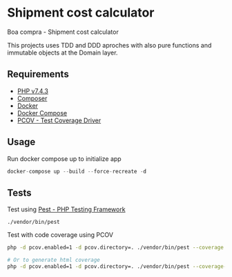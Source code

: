 # Shipment cost calculator

Boa compra - Shipment cost calculator

This projects uses TDD and DDD aproches with also pure functions 
and immutable objects at the Domain layer.

## Requirements

- [PHP v7.4.3](https://www.php.net/releases#7.4.3)
- [Composer](https://getcomposer.org/doc/00-intro.md/)
- [Docker](https://docs.docker.com/engine/)
- [Docker Compose](https://docs.docker.com/compose/)
- [PCOV - Test Coverage Driver](https://github.com/krakjoe/pcov)

## Usage

Run docker compose up to initialize app

```php
docker-compose up --build --force-recreate -d
```

## Tests

Test using [Pest - PHP Testing Framework](https://pestphp.com/)
```sh/
./vendor/bin/pest
```

Test with code coverage using PCOV 
```sh
php -d pcov.enabled=1 -d pcov.directory=. ./vendor/bin/pest --coverage

# Or to generate html coverage
php -d pcov.enabled=1 -d pcov.directory=. ./vendor/bin/pest --coverage-html coverage-reports
```
